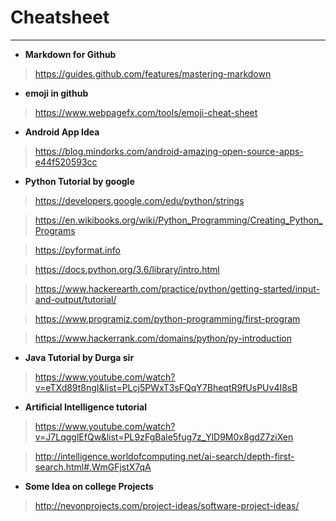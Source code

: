 # Cheatsheet
----------------------
+ **Markdown for Github**
> https://guides.github.com/features/mastering-markdown

+ **emoji in github**
> https://www.webpagefx.com/tools/emoji-cheat-sheet

+ **Android App Idea**
> https://blog.mindorks.com/android-amazing-open-source-apps-e44f520593cc

+ **Python Tutorial by google**
> https://developers.google.com/edu/python/strings

> https://en.wikibooks.org/wiki/Python_Programming/Creating_Python_Programs

> https://pyformat.info

> https://docs.python.org/3.6/library/intro.html

> https://www.hackerearth.com/practice/python/getting-started/input-and-output/tutorial/

> https://www.programiz.com/python-programming/first-program

> https://www.hackerrank.com/domains/python/py-introduction

+ **Java Tutorial by Durga sir**
> https://www.youtube.com/watch?v=eTXd89t8ngI&list=PLcj5PWxT3sFQqY7BheqtR9fUsPUv4I8sB

+ **Artificial Intelligence tutorial**
> https://www.youtube.com/watch?v=J7LqgglEfQw&list=PL9zFgBale5fug7z_YlD9M0x8gdZ7ziXen

> http://intelligence.worldofcomputing.net/ai-search/depth-first-search.html#.WmGFjstX7qA

+ **Some Idea on college Projects**
> http://nevonprojects.com/project-ideas/software-project-ideas/
